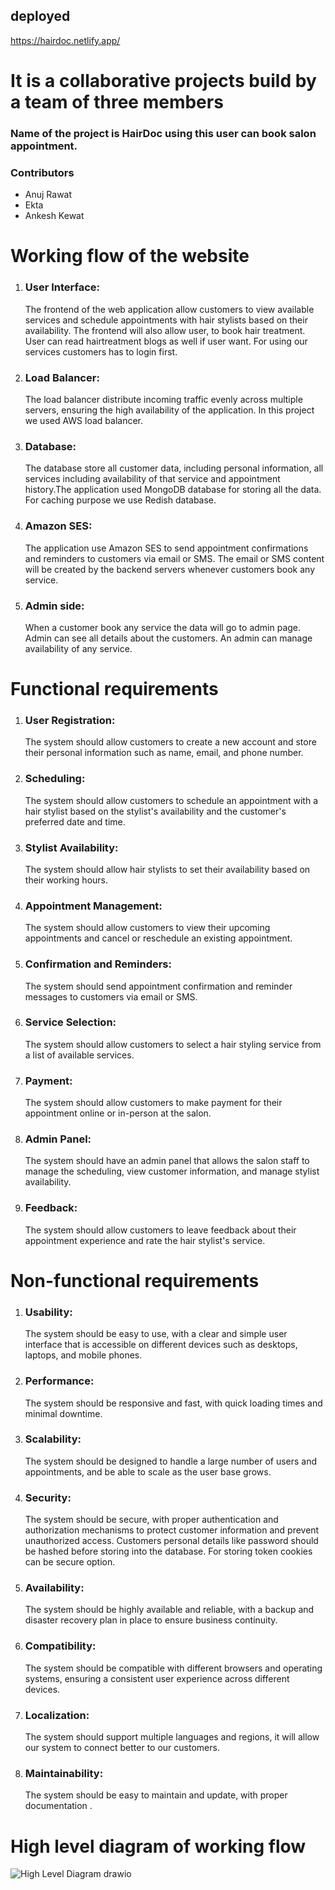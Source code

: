 ## deployed
https://hairdoc.netlify.app/

<h1>It is a collaborative projects build by a team of three members</h1>
<h3>Name of the project is HairDoc using this user can book salon appointment.</h3>


<h3>Contributors</h3>
<ul>
<li>Anuj Rawat</li>
<li>Ekta</li>
<li>Ankesh Kewat</li>
</ul>


<!-- working flow of the -->

<h1>Working flow of the website</h1>

<ol>

   <li>
   <h3>User Interface:</h3>
   The frontend of the web application allow customers to view available services and schedule appointments with hair stylists based on their availability. The frontend will also allow user, to book hair treatment. User can read hairtreatment blogs as well if user want.
   For using our services customers has to login first.
   </li>

   
   <li>
   <h3>Load Balancer:</h3>
 The load balancer distribute incoming traffic evenly across multiple servers, ensuring the high availability of the application. In this project we used AWS load balancer.
   </li>

   <li>
   <h3>Database:</h3>
 The database store all customer data, including personal information, all services including availability of that service and appointment history.The application used MongoDB database for storing all the data. For caching purpose we use Redish database.
   </li>

   <li>
   <h3>Amazon SES:</h3>
The application use Amazon SES to send appointment confirmations and reminders to customers via email or SMS. The email or SMS content will be created by the backend servers whenever customers book any service.

   </li>
   <li>
   <h3>Admin side:</h3>
   When a customer book any service the data will go to admin page. Admin can see all details about the customers.
   An admin can manage availability of any service.
   </li>

</ol>

<h1>Functional requirements</h1>
<ol>
  <li>
  <h3>User Registration:</h3>
 The system should allow customers to create a new account and store their personal information such as name, email, and phone number.
  </li>

<li>
  <h3>Scheduling: </h3>
The system should allow customers to schedule an appointment with a hair stylist based on the stylist's availability and the customer's preferred date and time.

</li>

<li>
  <h3>Stylist Availability:  </h3>
The system should allow hair stylists to set their availability based on their working hours.

</li>

<li>
  <h3>Appointment Management: </h3>
The system should allow customers to view their upcoming appointments and cancel or reschedule an existing appointment.
</li>

<li>
  <h3> Confirmation and Reminders: </h3>
The system should send appointment confirmation and reminder messages to customers via email or SMS.
</li>

<li>
  <h3>Service Selection: </h3>
The system should allow customers to select a hair styling service from a list of available services.
</li>
<li>
  <h3>Payment: </h3>
The system should allow customers to make payment for their appointment online or in-person at the salon.
</li>
<li>
  <h3> Admin Panel:</h3>
The system should have an admin panel that allows the salon staff to manage the scheduling, view customer information, and manage stylist availability.
</li>
<li>
  <h3>Feedback: </h3>
The system should allow customers to leave feedback about their appointment experience and rate the hair stylist's service. 
</li>
</ol>

<h1>Non-functional requirements</h1>

<ol>
<li>
  <h3>Usability: </h3>
  The system should be easy to use, with a clear and simple user interface that is accessible on different devices such as desktops, laptops, and mobile phones.
</li>
<li>
  <h3>Performance:</h3>
The system should be responsive and fast, with quick loading times and minimal downtime.
</li>
<li>
  <h3>Scalability: </h3>
The system should be designed to handle a large number of users and appointments, and be able to scale as the user base grows.

</li>
<li>
  <h3>Security:</h3>
The system should be secure, with proper authentication and authorization mechanisms to protect customer information and prevent unauthorized access. Customers personal details like password should be hashed before storing into the database. For storing token cookies can be secure option.
</li>
<li>
  <h3>Availability:</h3>
The system should be highly available and reliable, with a backup and disaster recovery plan in place to ensure business continuity.
</li>
<li>
  <h3>Compatibility: </h3>
The system should be compatible with different browsers and operating systems, ensuring a consistent user experience across different devices.


</li>
<li>
  <h3>Localization:</h3>
The system should support multiple languages and regions, it will allow our system to connect better to our customers.
</li>
<li>
  <h3>Maintainability:</h3>
The system should be easy to maintain and update, with proper documentation .
</li>

</ol>

<h1>High level diagram of working flow</h1>

![High Level Diagram drawio](https://user-images.githubusercontent.com/60172576/220530093-7ee747bd-2085-4337-817d-3cf1cbdbac07.png)
